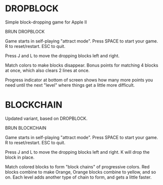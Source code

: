 # DROPBLOCK
Simple block-dropping game for Apple II

BRUN DROPBLOCK

Game starts in self-playing "attract mode". 
Press SPACE to start your game. 
R to reset/restart. 
ESC to quit.

Press J and L to move the dropping blocks left and right.

Match colors to make blocks disappear. Bonus points for matching 4 blocks at once, which also clears 2 lines at once.

Progress indicator at bottom of screen shows how many more points you need until the next "level" where things get a little more difficult.

# BLOCKCHAIN
Updated variant, based on DROPBLOCK.

BRUN BLOCKCHAIN

Game starts in self-playing "attract mode". 
Press SPACE to start your game. 
R to reset/restart. 
ESC to quit.

Press J and L to move the dropping blocks left and right. K will drop the block in place.

Match colored blocks to form "block chains" of progressive colors. Red blocks combine to make Orange, Orange blocks combine to yellow, and so on. Each level adds another type of chain to form, and gets a little faster.
